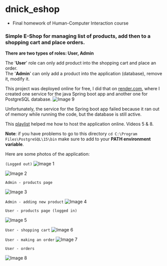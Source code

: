# dnick_eshop


- Final homework of Human-Computer Interaction course


### **Simple E-Shop for managing list of products, add then to a shopping cart and place orders.**


**There are two types of roles: User, Admin**

The '**User**' role can only add product into the shopping cart and place an order. <br>
The '**Admin**' can only add a product into the application (database), remove it, modify it. 

This project was deployed online for free, I did that on [render.com](https://render.com), where
I created one service for the java Spring boot app and another one for PostgreSQL database.
![Image 9](https://i.imgur.com/AcjizWC.png)

Unfortunately, the service for the Spring boot app failed because it ran out
of memory while running the code, but the database is still active.

This [playlist](https://www.youtube.com/playlist?list=PLg7lel5LdVjyO7jk-4biyr0fqPVygTLOk) helped me how to host the application online.
Videos 5 & 8.

**Note**: if you have problems to go to this directory ``cd C:\Program Files\PostgreSQL\15\bin`` 
make sure to add to your **PATH environment variable**.

Here are some photos of the application:


``(Logged out)``
![Image 1](https://i.imgur.com/T00SVJo.png)

![Image 2](https://i.imgur.com/REe4EZ9.png)

``Admin - products page``

![Image 3](https://i.imgur.com/aOxE2F6.png)

``Admin - adding new product``
![Image 4](https://i.imgur.com/vm1p3gf.png)

``User - products page (logged in)``

![Image 5](https://i.imgur.com/VEdDszs.png)


``User - shopping cart``
![Image 6](https://i.imgur.com/otS9x6t.png)

``User - making an order``
![Image 7](https://i.imgur.com/pgEPQI2.png)

``User - orders``

![Image 8](https://i.imgur.com/z2VShEw.png)



